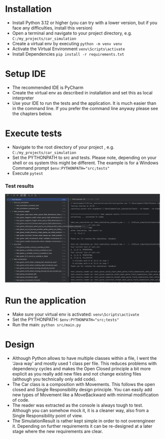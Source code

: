 # Installation

- Install Python 3.12 or higher (you can try with a lower version, but if you face any difficulties, install this
  version)
- Open a terminal and navigate to your project directory, e.g. ```C:/my_projects/car_simulation```
- Create a virtual env by executing ```python -m venv venv```
- Activate the Virtual Environment ```venv\Scripts\activate```
- Install Dependencies ```pip install -r requirements.txt```

# Setup IDE

- The recommended IDE is PyCharm
- Create the virtual env as described in installation and set this as local interpreter
- Use your IDE to run the tests and the application. It is much easier than in the command line. If you prefer the
  command line anyway please see the chapters below.

# Execute tests

- Navigate to the root directory of your project , e.g. ```C:/my_projects/car_simulation```
- Set the PYTHONPATH to src and tests. Please note, depending on your shell or os system this might be different. The
  example is for a Windows Command prompt ```$env:PYTHONPATH="src;tests"```
- Execute ```pytest```

### Test results
![Test results](docs/test_results.png)

# Run the application

- Make sure your virtual env is activated: ```venv\Scripts\activate```
- Set the PYTHONPATH: ```$env:PYTHONPATH="src;tests"```
- Run the main: ```python src/main.py```

# Design

- Although Python allows to have multiple classes within a file, I went the 'Java way' and mostly used 1 class per file.
  This reduces problems with dependency cycles and makes the Open Closed principle a bit more explicit as you really add
  new files and not change existing files (although you technically only add code).
- The Car class is a composition with Movements. This follows the open closed and Single Responsibility design
  principle. You can easily add new types of Movement like a MoveBackward with minimal modification of code.
- The reader was extracted as the console is always tough to test. Although you can somehow mock it, it is a cleaner
  way, also from a Single Responsibility point of view.
- The SimulationResult is rather kept simple in order to not overengineer it. Depending on further requirements it can
  be re-designed at a later stage where the new requirements are clear.
